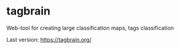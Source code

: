 # tagbrain
Web-tool for creating large classification maps, tags classification

Last version: https://tagbrain.org/
